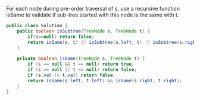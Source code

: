 For each node during pre-order traversal of s, use a recursive function isSame to validate if sub-tree started with this node is the same with t.

```java
public class Solution {
    public boolean isSubtree(TreeNode s, TreeNode t) {
        if(s==null) return false;
        return isSame(s, t) || isSubtree(s.left, t) || isSubtree(s.right, t);
    }
    
    private boolean isSame(TreeNode s, TreeNode t) {
        if (s == null && t == null) return true;
        if (s == null || t == null) return false;
        if (s.val != t.val) return false;
        return isSame(s.left, t.left) && isSame(s.right, t.right);
    }
}
```
